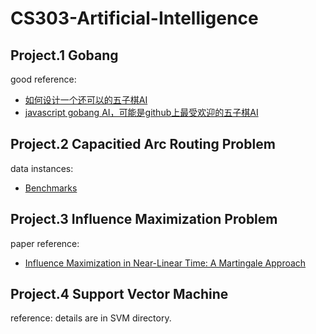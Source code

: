 # CS303-Artificial-Intelligence
## Project.1  Gobang
good reference:
* [如何设计一个还可以的五子棋AI](https://kimlongli.github.io/2016/12/14/%E5%A6%82%E4%BD%95%E8%AE%BE%E8%AE%A1%E4%B8%80%E4%B8%AA%E8%BF%98%E5%8F%AF%E4%BB%A5%E7%9A%84%E4%BA%94%E5%AD%90%E6%A3%8BAI/)
* [javascript gobang AI，可能是github上最受欢迎的五子棋AI](https://github.com/lihongxun945/gobang)
## Project.2 Capacitied Arc Routing Problem
data instances:
* [Benchmarks](Benchmarks)
## Project.3 Influence Maximization Problem
paper reference:
* [Influence Maximization in Near-Linear Time: A Martingale Approach](https://dl.acm.org/citation.cfm?id=2723734)

## Project.4 Support Vector Machine

reference: details are in SVM directory.

